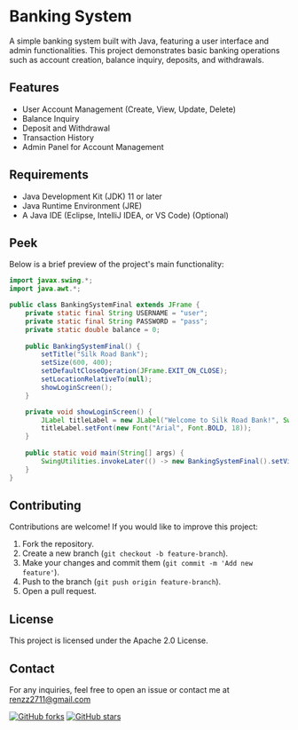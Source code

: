 # Banking System

A simple banking system built with Java, featuring a user interface and admin functionalities. This project demonstrates basic banking operations such as account creation, balance inquiry, deposits, and withdrawals.

## Features
- User Account Management (Create, View, Update, Delete)
- Balance Inquiry
- Deposit and Withdrawal
- Transaction History
- Admin Panel for Account Management

## Requirements
- Java Development Kit (JDK) 11 or later
- Java Runtime Environment (JRE)
- A Java IDE (Eclipse, IntelliJ IDEA, or VS Code) (Optional)

## Peek
Below is a brief preview of the project's main functionality:

```java
import javax.swing.*;
import java.awt.*;

public class BankingSystemFinal extends JFrame {
    private static final String USERNAME = "user";
    private static final String PASSWORD = "pass";
    private static double balance = 0;
    
    public BankingSystemFinal() {
        setTitle("Silk Road Bank");
        setSize(600, 400);
        setDefaultCloseOperation(JFrame.EXIT_ON_CLOSE);
        setLocationRelativeTo(null);
        showLoginScreen();
    }

    private void showLoginScreen() {
        JLabel titleLabel = new JLabel("Welcome to Silk Road Bank!", SwingConstants.CENTER);
        titleLabel.setFont(new Font("Arial", Font.BOLD, 18));
    }
    
    public static void main(String[] args) {
        SwingUtilities.invokeLater(() -> new BankingSystemFinal().setVisible(true));
    }
}
```

## Contributing
Contributions are welcome! If you would like to improve this project:
1. Fork the repository.
2. Create a new branch (`git checkout -b feature-branch`).
3. Make your changes and commit them (`git commit -m 'Add new feature'`).
4. Push to the branch (`git push origin feature-branch`).
5. Open a pull request.

## License
This project is licensed under the Apache 2.0 License.

## Contact
For any inquiries, feel free to open an issue or contact me at renzz2711@gmail.com

[![GitHub forks](https://img.shields.io/github/forks/Mojang/brigadier.svg?style=social&label=Fork)](https://github.com/Mojang/brigadier/fork) [![GitHub stars](https://img.shields.io/github/stars/Mojang/brigadier.svg?style=social&label=Stars)](https://github.com/Mojang/brigadier/stargazers)

